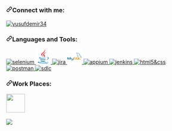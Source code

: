 
<h3 align="left" dir="auto"><a id="user-content-connect-with-me" class="anchor" aria-hidden="true" href="#connect-with-me"><svg class="octicon octicon-link" viewBox="0 0 16 16" version="1.1" width="16" height="16" aria-hidden="true"><path fill-rule="evenodd" d="M7.775 3.275a.75.75 0 001.06 1.06l1.25-1.25a2 2 0 112.83 2.83l-2.5 2.5a2 2 0 01-2.83 0 .75.75 0 00-1.06 1.06 3.5 3.5 0 004.95 0l2.5-2.5a3.5 3.5 0 00-4.95-4.95l-1.25 1.25zm-4.69 9.64a2 2 0 010-2.83l2.5-2.5a2 2 0 012.83 0 .75.75 0 001.06-1.06 3.5 3.5 0 00-4.95 0l-2.5 2.5a3.5 3.5 0 004.95 4.95l1.25-1.25a.75.75 0 00-1.06-1.06l-1.25 1.25a2 2 0 01-2.83 0z"></path></svg></a>Connect with me:</h3>
<p align="left" dir="auto">
<a href="https://www.linkedin.com/in/yasaruzun" rel="nofollow"><img align="center" src="https://camo.githubusercontent.com/a80d00f23720d0bc9f55481cfcd77ab79e141606829cf16ec43f8cacc7741e46/68747470733a2f2f696d672e736869656c64732e696f2f62616467652f4c696e6b6564496e2d3030373742353f7374796c653d666f722d7468652d6261646765266c6f676f3d6c696e6b6564696e266c6f676f436f6c6f723d7768697465" alt="yusufdemir34" height="32" width="101" style="max-width: 100%;"></a>
</p>
<h3 align="left" dir="auto"><a id="user-content-languages-and-tools" class="anchor" aria-hidden="true" href="#languages-and-tools"><svg class="octicon octicon-link" viewBox="0 0 16 16" version="1.1" width="16" height="16" aria-hidden="true"><path fill-rule="evenodd" d="M7.775 3.275a.75.75 0 001.06 1.06l1.25-1.25a2 2 0 112.83 2.83l-2.5 2.5a2 2 0 01-2.83 0 .75.75 0 00-1.06 1.06 3.5 3.5 0 004.95 0l2.5-2.5a3.5 3.5 0 00-4.95-4.95l-1.25 1.25zm-4.69 9.64a2 2 0 010-2.83l2.5-2.5a2 2 0 012.83 0 .75.75 0 001.06-1.06 3.5 3.5 0 00-4.95 0l-2.5 2.5a3.5 3.5 0 004.95 4.95l1.25-1.25a.75.75 0 00-1.06-1.06l-1.25 1.25a2 2 0 01-2.83 0z"></path></svg></a>Languages and Tools:</h3>
<p align="left" dir="auto">
      <a href="https://www.selenium.dev/" rel="nofollow">
        <img src="https://camo.githubusercontent.com/e83ef419905b52262647e90d4c21c5582010a1c79fc1d77fb147b8103a063185/68747470733a2f2f75706c6f61642e77696b696d656469612e6f72672f77696b6970656469612f636f6d6d6f6e732f7468756d622f642f64352f53656c656e69756d5f4c6f676f2e706e672f32323070782d53656c656e69756d5f4c6f676f2e706e67" alt="selenium" width="40" height="40" data-canonical-src="https://upload.wikimedia.org/wikipedia/commons/thumb/d/d5/Selenium_Logo.png/220px-Selenium_Logo.png" style="max-width: 100%;">
      </a>
      <a href="https://www.java.com" rel="nofollow">
        <img src="https://raw.githubusercontent.com/devicons/devicon/master/icons/java/java-original.svg" alt="java" width="40" height="40" style="max-width: 100%;">
      </a>
      <a href="https://www.atlassian.com/software/jira" rel="nofollow">
        <img src="https://camo.githubusercontent.com/d719d494d098a065aa4109e33e3537f0b42c1891b3e92edcb858e6690f7dcf56/68747470733a2f2f7265732e636c6f7564696e6172792e636f6d2f6865766f2f696d6167652f75706c6f61642f635f7363616c652c775f3330302c685f3137382c6470725f322f665f6175746f2c715f6175746f2f76313633373931363331382f6865766f2d6c6561726e2f4a6972612d54657374696e672d4a6972612d6c6f676f2e706e673f5f693d4141" alt="jira" width="40" height="40" data-canonical-src="https://res.cloudinary.com/hevo/image/upload/c_scale,w_300,h_178,dpr_2/f_auto,q_auto/v1637916318/hevo-learn/Jira-Testing-Jira-logo.png?_i=AA" style="max-width: 100%;">
      </a>
      <a href="https://www.mysql.com/" rel="nofollow"> <img src="https://raw.githubusercontent.com/devicons/devicon/master/icons/mysql/mysql-original-wordmark.svg" alt="mysql" width="40" height="40" style="max-width: 100%;"> 
      </a>
      <a href="https://appium.io/" rel="nofollow">
       <img src="https://camo.githubusercontent.com/21b3f79b3b2043bf9bacae7bbc960c63aec9e427832cff71739d670511699e0b/68747470733a2f2f69302e77702e636f6d2f6c6561726e2d6175746f6d6174696f6e2e636f6d2f77702d636f6e74656e742f75706c6f6164732f323031352f31322f41707069756d2e706e673f726573697a653d3639382532433430302673736c3d31" alt="appium" width="50" height="50" data-canonical-src="https://i0.wp.com/learn-automation.com/wp-content/uploads/2015/12/Appium.png?resize=698%2C400&amp;ssl=1" style="max-width: 100%;">     
    </a>    
      <a href="https://www.jenkins.io/doc/book/using/using-local-language/" rel="nofollow">
        <img src="https://camo.githubusercontent.com/525519d42dcb9ea987abd667c5100b32ff2bfaba88c15200689d3191d13f9962/68747470733a2f2f6f67757a68616e696e616e2e6769746c61622e696f2f6173736574732f696d672f6a656e6b696e732e6a7067" alt="jenkins" width="40" height="40" data-canonical-src="https://oguzhaninan.gitlab.io/assets/img/jenkins.jpg" style="max-width: 100%;">
      </a>
      <a href="https://www.w3.org/html/" rel="nofollow">
        <img src="https://camo.githubusercontent.com/18548f9c5fed676b6d9248bc218365ac439bd9e3e69c6f740fe06b61bbf11ced/68747470733a2f2f69302e77702e636f6d2f6373732d747269636b732e636f6d2f77702d636f6e74656e742f75706c6f6164732f323032312f30312f68746d6c352d637373332e6a70673f726573697a653d3439382532433234392673736c3d31" alt="html5&amp;css" width="100" height="40" data-canonical-src="https://i0.wp.com/css-tricks.com/wp-content/uploads/2021/01/html5-css3.jpg?resize=498%2C249&amp;ssl=1" style="max-width: 100%;">
      </a>
      <a href="https://postman.com" rel="nofollow">
        <img src="https://camo.githubusercontent.com/93b32389bf746009ca2370de7fe06c3b5146f4c99d99df65994f9ced0ba41685/68747470733a2f2f7777772e766563746f726c6f676f2e7a6f6e652f6c6f676f732f676574706f73746d616e2f676574706f73746d616e2d69636f6e2e737667" alt="postman" width="40" height="40" data-canonical-src="https://www.vectorlogo.zone/logos/getpostman/getpostman-icon.svg" style="max-width: 100%;">
      </a>
      <a href="https://www.rapid7.com/fundamentals/software-development-life-cycle-sdlc/" rel="nofollow">
        <img src="https://camo.githubusercontent.com/8897807b5f6c9bd998e25b870beeff1e55f27a8cf223dac41197d9181c8feccf/68747470733a2f2f6f7574736d6172747465616d2e636f6d2f77702d636f6e74656e742f75706c6f6164732f323032302f30332f496d6167652d66726f6d2d694f532e6a7067" alt="sdlc" width="40" height="40" data-canonical-src="https://outsmartteam.com/wp-content/uploads/2020/03/Image-from-iOS.jpg" style="max-width: 100%;">
      </a>
    </p>
</article>
  </div>
  <h3 align="left" dir="auto"><a id="user-content-work-places" class="anchor" aria-hidden="true" href="#work-places"><svg class="octicon octicon-link" viewBox="0 0 16 16" version="1.1" width="16" height="16" aria-hidden="true"><path fill-rule="evenodd" d="M7.775 3.275a.75.75 0 001.06 1.06l1.25-1.25a2 2 0 112.83 2.83l-2.5 2.5a2 2 0 01-2.83 0 .75.75 0 00-1.06 1.06 3.5 3.5 0 004.95 0l2.5-2.5a3.5 3.5 0 00-4.95-4.95l-1.25 1.25zm-4.69 9.64a2 2 0 010-2.83l2.5-2.5a2 2 0 012.83 0 .75.75 0 001.06-1.06 3.5 3.5 0 00-4.95 0l-2.5 2.5a3.5 3.5 0 004.95 4.95l1.25-1.25a.75.75 0 00-1.06-1.06l-1.25 1.25a2 2 0 01-2.83 0z"></path></svg></a>Work Places:</h3>
  <p dir="auto">
  <a target="_blank" rel="noopener noreferrer nofollow" href="https://camo.githubusercontent.com/1567f8428ff6fb5023d305e4d92a37c8e9d3060c943893698b4c904781d8815a/68747470733a2f2f7062732e7477696d672e636f6d2f70726f66696c655f696d616765732f313230363631383231353736373538343736392f7a6c3438457568435f343030783430302e6a7067"><img src="https://camo.githubusercontent.com/1567f8428ff6fb5023d305e4d92a37c8e9d3060c943893698b4c904781d8815a/68747470733a2f2f7062732e7477696d672e636f6d2f70726f66696c655f696d616765732f313230363631383231353736373538343736392f7a6c3438457568435f343030783430302e6a7067" width="50" height="50" data-canonical-src="https://pbs.twimg.com/profile_images/1206618215767584769/zl48EuhC_400x400.jpg" style="max-width: 100%;"></a></p>

![](https://komarev.com/ghpvc/?username=yasaruzun)
